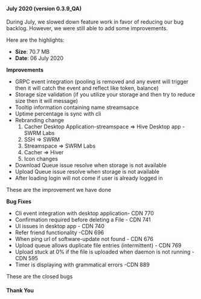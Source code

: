 
#### July 2020 (version 0.3.9_QA)

During July, we slowed down feature work in favor of reducing our bug backlog. However, we were still able to add some improvements.

Here are the highlights:

* **Size**: 70.7 MB
* **Date**: 06 July 2020

**Improvements**

* GRPC event integration (pooling is removed and any event will trigger then it will catch the event and reflect like token, balance)
* Storage size validation (if you utilize your storage and then try to reduce size then it will message)
* Tooltip information containing name streamsapce
* Uptime percentage is sync with cli
* Rebranding change 
  1. Cacher Desktop Application-streamspace => Hive Desktop app - SWRM Labs
  2. SSH => SWRM 
  3. Streamspace => SWRM Labs
  4. Cacher => Hiver
  5. Icon changes
* Download Queue issue resolve when storage is not available
* Upload Queue issue resolve when storage is not available
* After loading login will not come if user is already logged in

These are the improvement we have done

**Bug Fixes**

* Cli event integration with desktop application- CDN 770
* Confirmation required before deleting a File - CDN 741
* UI issues in desktop app - CDN 740
* Refer friend functionality -CDN 696
* When ping url of software-update not found - CDN 676
* Upload queue allows duplicate file entries (intermittent) - CDN 769
* Upload stuck at 0% if the file is uploaded when daemon is not running - CDN 595
* Timer is displaying with grammatical errors -CDN 889


These are the closed bugs

#### Thank You

